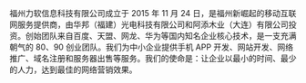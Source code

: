 福州力软信息科技有限公司成立于 2015 年 11 月 24 日，是福州新崛起的移动互联网服务提供商，由华邦（福建）光电科技有限公司和阿添木业（大连）有限公司投资。创始团队来自百度、天盟、网龙、华为等国内知名企业核心技术，是一支充满朝气的 80、90 创业团队。我们为中小企业提供手机 APP 开发、网站开发、网络推广、域名注册和服务器出售等服务。我们的使命是：让企业以最小的时间、最少的人力，达到最佳的网络营销效果。
